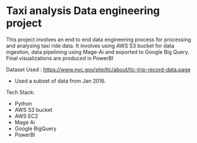 # Taxi analysis Data engineering project

This project involves an end to end data engineering process for processing and analysing taxi ride data.
It involves using AWS S3 bucket for data ingestion, data pipelining using Mage-Ai and exported to Google Big Query.
Final visualizations are produced in PowerBI

Dataset Used : https://www.nyc.gov/site/tlc/about/tlc-trip-record-data.page
- Used a subset of data from Jan 2016.

Tech Stack:
- Python
- AWS S3 bucket
- AWS EC2
- Mage Ai
- Google BigQuery
- PowerBI

